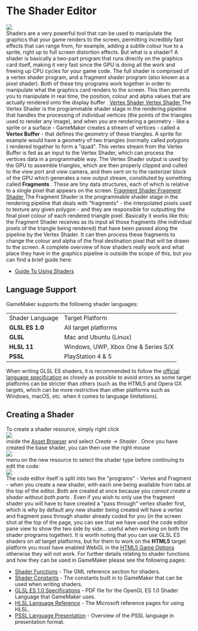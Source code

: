 # The Shader Editor

  
![](https://gms.magecorn.com/Manual/assets/Images/Asset_Editors/Editor_Shaders.png)  
Shaders are a very powerful tool that can be used to manipulate the
graphics that your game renders to the screen, permitting incredibly
fast effects that can range from, for example, adding a subtle colour
hue to a sprite, right up to full screen distortion effects. But what is
a shader? A shader is basically a two-part program that runs directly on
the graphics card itself, making it very fast since the GPU is doing all
the work and freeing up CPU cycles for your game code. The full shader
is comprised of a vertex shader program, and a fragment shader program
(also known as a pixel shader). Both of these tiny programs work
together in order to manipulate what the graphics card renders to the
screen. This then permits you to manipulate in real time, the position,
colour and alpha values that are actually rendered onto the display
buffer . [ Vertex Shader Vertex Shader ](#) The Vertex Shader is the
programmable shader stage in the rendering pipeline that handles the
processing of individual vertices (the points of the triangles used to
render any image), and when you are rendering a geometry - like a sprite
or a surface - GameMaker creates a stream of vertices - called a
**Vertex Buffer** - that defines the geometry of these triangles. A
sprite for example would have a geometry of two triangles (normally
called *polygons* ) rendered together to form a "quad". This vertex
stream from the Vertex Buffer is fed as an input to the Vertex Shader,
which can process the vertices data in a programmable way. The Vertex
Shader output is used by the GPU to assemble triangles, which are then
properly clipped and culled to the view port and view camera, and then
sent on to the rasterizer block of the GPU which generates a new output
stream, constituted by something called **Fragments** . These are tiny
data structures, each of which is relative to a single pixel that
appears on the screen. [ Fragment Shader Fragment Shader ](#) The
Fragment Shader is the programmable shader stage in the rendering
pipeline that deals with "fragments" - the interpolated pixels used to
texture any given polygon - and they are responsible for outputting the
final pixel colour of each rendered triangle pixel. Basically it works
like this: the Fragment Shader receives as its input all those fragments
(the individual pixels of the triangle being rendered) that have been
passed along the pipeline by the Vertex Shader. It can then process
these fragments to change the colour and alpha of the final destination
pixel that will be drawn to the screen. A complete overview of how
shaders really work and what place they have in the graphics pipeline is
outside the scope of this, but you can find a brief guide here:

-   [Guide To Using
    Shaders](../Additional_Information/Guide_To_Using_Shaders)

## Language Support

GameMaker supports the following shader languages:

|                 |                                     |
|-----------------|-------------------------------------|
| Shader Language | Target Platform                     |
| **GLSL ES 1.0** | All target platforms                |
| **GLSL**        | Mac and Ubuntu (Linux)              |
| **HLSL 11**     | Windows, UWP, Xbox One & Series S/X |
| **PSSL**        | PlayStation 4 & 5                   |

When writing GLSL ES shaders, it is recommended to follow the [official
language
specification](https://www.khronos.org/registry/OpenGL/specs/es/2.0/GLSL_ES_Specification_1.00.pdf)
as closely as possible to avoid errors as some target platforms can be
stricter than others (such as the HTML5 and Opera GX targets, which can
be more restrictive than other platforms such as Windows, macOS, etc.
when it comes to language limitations).

## Creating a Shader

To create a shader resource, simply right click  
![](https://gms.magecorn.com/Manual/assets/Images/Icons/Icon_RMB.png)  
inside the [Asset Browser](../Introduction/The_Asset_Browser) and
select *Create -\> Shader* . Once you have created the base shader, you
can then use the right mouse  
![](https://gms.magecorn.com/Manual/assets/Images/Icons/Icon_RMB.png)  
menu on the new resource to select the shader type before continuing to
edit the code:  
![](https://gms.magecorn.com/Manual/assets/Images/Asset_Editors/Editor_Shader_RMBMenu.png)  
The code editor itself is split into two the "programs" - Vertex and
Fragment - when you create a new shader, with each one being available
from tabs at the top of the editor. Both are created at once because you
*cannot create a shader without both parts* . Even if you wish to only
use the fragment shader you will have to have created a "pass through"
vertex shader first, which is why by default any new shader being
created will have a vertex and fragment pass through shader already
coded for you (in the screen shot at the top of the page, you can see
that we have used the code editor pane view to show the two side by
side... useful when working on both the shader programs together). It is
worth noting that you can use GLSL ES shaders on *all* target platforms,
but for them to work on the **HTML5** target platform you must have
enabled WebGL in the [HTML5 Game
Options](../Settings/Game_Options/HTML5) otherwise they will not
work. For further details relating to shader functions and how they can
be used in GameMaker please see the following pages:

-   [Shader
    Functions](../GameMaker_Language/GML_Reference/Asset_Management/Shaders/Shaders) -
    The GML reference section for shaders.
-   [Shader
    Constants](../GameMaker_Language/GML_Reference/Asset_Management/Shaders/Shader_Constants) -
    The constants built in to GameMaker that can be used when writing
    shaders.
-   [GLSL ES 1.0
    Specifications](https://www.khronos.org/registry/OpenGL/specs/es/2.0/GLSL_ES_Specification_1.00.pdf) -
    PDF file for the OpenGL ES 1.0 Shader Language that GameMaker uses.
-   [HLSL Language
    Reference](https://docs.microsoft.com/en-us/windows/win32/direct3dhlsl/dx-graphics-hlsl-reference) -
    The Microsoft reference pages for using HLSL.
-   [PSSL Language
    Presentation](http://twvideo01.ubm-us.net/o1/vault/gdceurope2013/Presentations/825424RichardStenson.pdf) -
    Overview of the PSSL language in presentation format.
